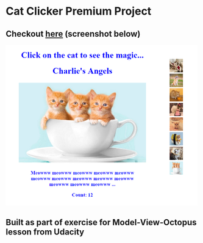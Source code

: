 # Cat Clicker Premium Project

## Checkout [here](https://bunnydeviloper.github.io/cat-clicker-premium) (screenshot below)
<img src="img/appScreenshot.PNG" alt="screenshot"><br>
## Built as part of exercise for Model-View-Octopus lesson from Udacity
